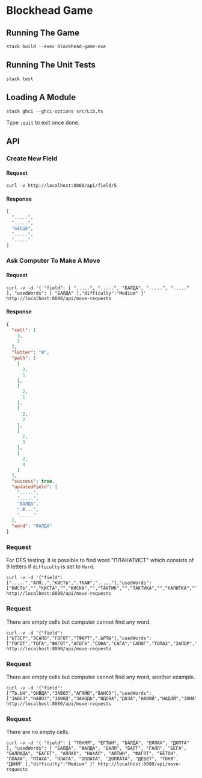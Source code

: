# Blockhead Game

## Running The Game

```shell
stack build --exec blockhead-game-exe
```

## Running The Unit Tests

```shell
stack test
```

## Loading A Module

```shell
stack ghci --ghci-options src/Lib.hs
```

Type `:quit` to exit once done.

## API

### Create New Field

#### Request

```shell
curl -v http://localhost:8080/api/field/5
```

#### Response

```json
[
  ".....",
  ".....",
  "БАЛДА",
  ".....",
  "....."
]
```

### Ask Computer To Make A Move

#### Request

```shell
curl -v -d '{ "field": [ ".....", ".....", "БАЛДА", ".....", "....." ], "usedWords": [ "БАЛДА" ],"difficulty":"Medium" }' http://localhost:8080/api/move-requests
```

#### Response

```json
{
  "cell": [
    3,
    1
  ],
  "letter": "Ф",
  "path": [
    [
      3,
      1
    ],
    [
      2,
      1
    ],
    [
      2,
      2
    ],
    [
      2,
      3
    ],
    [
      2,
      4
    ]
  ],
  "success": true,
  "updatedField": [
    ".....",
    ".....",
    "БАЛДА",
    ".Ф...",
    "....."
  ],
  "word": "ФАЛДА"
}
```

### Request

For DFS testing. It is possible to find word "ПЛАКАТИСТ" which consists of 9 letters if `difficulty` is set to `Hard`.

```shell
curl -v -d '{"field":[".....","АЛП..","КИСТЬ",".ТКАЖ","....."],"usedWords":["КИСТЬ","","КИСТА","","КИСКА","","ТАКТИК","","ТАКТИКА","","КАЛИТКА","","ЛИСТАЖ","","ПЛИТКА",""],"difficulty":"Hard"}' http://localhost:8080/api/move-requests
```

### Request

There are empty cells but computer cannot find any word.

```shell
curl -v -d '{"field":["ЬТЗСР","ЭСАПО","ГОГОТ","ТФАРТ",".ЬРТЫ"],"usedWords":["ГОГОТ","ТОГА","ФАГОТ","АГОГЭ","СОФА","САГА","САПОГ","ТОПАЗ","ЗАПОР","ЗАГАР","СПОРА","СПОРТ","ПОРТЫ","РОПОТ","РОПОТ","ТРОПА","ГАРЬ","ГОСТ","ПАСТЬ","РАФТ"],"difficulty":"Medium"}' http://localhost:8080/api/move-requests 
```

### Request

There are empty cells but computer cannot find any word, another example.

```shell
curl -v -d '{"field":["ТЬ.ЬН","ОНВДА","ЗАВОЗ","АГАЙЮ","ВАНСО"],"usedWords":["ЗАВОЗ","НАВОЗ","ЗАВОД","ЗАВОДЬ","ВДОВА","ДОЗА","НАВОЙ","НАДОЙ","ЗОНА","АЗОТ","ГАЗОН","ВАЗА","НАВАГА","ВАЗОН","ГАВАНЬ","НАГАН","АГАВА","АВАНС","ЮЗ","СОЮЗ"],"difficulty":"Medium"}' http://localhost:8080/api/move-requests
```

### Request

There are no empty cells.

```shell
curl -v -d '{ "field": [ "ТОНЯЯ", "ЕГТЫН", "БАЛДА", "ЕФЛАХ", "ДОПТА" ], "usedWords": [ "БАЛДА", "ФАЛДА", "БАЛЛ", "БАЛТ", "ГАЛЛ", "БЕГА", "БАЛЛАДА", "БАГЕТ", "АЛЛАХ", "НАХАЛ", "АЛТЫН", "ФАГОТ", "БЕТОН", "ПЛАХА", "ПТАХА", "ПЛАТА", "ОПЛАТА", "ДОПЛАТА", "ДЕБЕТ", "ТОНЯ", "ДЫНЯ" ],"difficulty":"Medium" }' http://localhost:8080/api/move-requests
```
